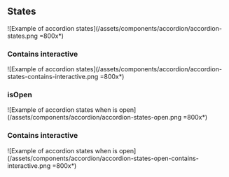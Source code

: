 ## States

![Example of accordion states](/assets/components/accordion/accordion-states.png =800x*)

### Contains interactive

![Example of accordion states](/assets/components/accordion/accordion-states-contains-interactive.png =800x*)

### isOpen

![Example of accordion states when is open](/assets/components/accordion/accordion-states-open.png =800x*)

### Contains interactive

![Example of accordion states when is open](/assets/components/accordion/accordion-states-open-contains-interactive.png =800x*)